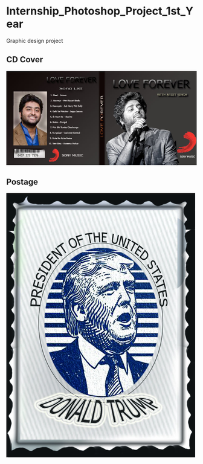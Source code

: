 # Internship_Photoshop_Project_1st_Year
Graphic design project

## CD Cover

![alt text](https://github.com/NiteshD1/Internship_Photoshop_Project_1st_Year/blob/master/CD%20COVER.jpg?raw=true)

## Postage

![alt text](https://github.com/NiteshD1/Internship_Photoshop_Project_1st_Year/blob/master/postage.jpg?raw=true)
